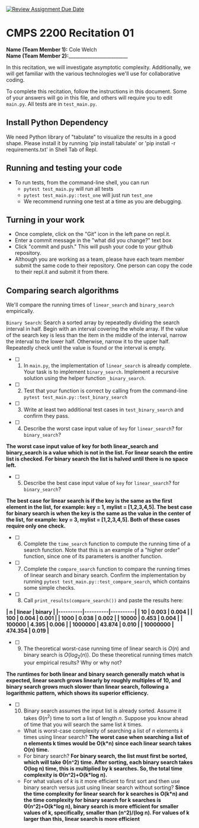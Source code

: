 [![Review Assignment Due Date](https://classroom.github.com/assets/deadline-readme-button-22041afd0340ce965d47ae6ef1cefeee28c7c493a6346c4f15d667ab976d596c.svg)](https://classroom.github.com/a/tqM-lrvp)
# CMPS 2200  Recitation 01

**Name (Team Member 1):** Cole Welch  
**Name (Team Member 2):**_________________________

In this recitation, we will investigate asymptotic complexity. Additionally, we will get familiar with the various technologies we'll use for collaborative coding.

To complete this recitation, follow the instructions in this document. Some of your answers will go in this file, and others will require you to edit `main.py`. All tests are in `test_main.py`.

## Install Python Dependency

We need Python library of "tabulate" to visualize the results in a good shape. Please install it by running 'pip install tabulate' or 'pip install -r requirements.txt' in Shell Tab of Repl.  

## Running and testing your code

- To run tests, from the command-line shell, you can run
  + `pytest test_main.py` will run all tests
  + `pytest test_main.py::test_one` will just run `test_one`
  + We recommend running one test at a time as you are debugging.

## Turning in your work

- Once complete, click on the "Git" icon in the left pane on repl.it.
- Enter a commit message in the "what did you change?" text box
- Click "commit and push." This will push your code to your github repository.
- Although you are working as a team, please have each team member submit the same code to their repository. One person can copy the code to their repl.it and submit it from there.

## Comparing search algorithms

We'll compare the running times of `linear_search` and `binary_search` empirically.

`Binary Search`: Search a sorted array by repeatedly dividing the search interval in half. Begin with an interval covering the whole array. If the value of the search key is less than the item in the middle of the interval, narrow the interval to the lower half. Otherwise, narrow it to the upper half. Repeatedly check until the value is found or the interval is empty.

- [ ] 1. In `main.py`, the implementation of `linear_search` is already complete. Your task is to implement `binary_search`. Implement a recursive solution using the helper function `_binary_search`. 

- [ ] 2. Test that your function is correct by calling from the command-line `pytest test_main.py::test_binary_search`

- [ ] 3. Write at least two additional test cases in `test_binary_search` and confirm they pass.

- [ ] 4. Describe the worst case input value of `key` for `linear_search`? for `binary_search`? 

**The worst case input value of key for both linear_search and binary_search is a value which is not in the list. For linear search the entire list is checked. For binary search the list is halved until there is no space left.**

- [ ] 5. Describe the best case input value of `key` for `linear_search`? for `binary_search`? 

**The best case for linear search is if the key is the same as the first element in the list, for example: key = 1, mylist = [1,2,3,4,5]. The best case for binary search is when the key is the same as the value in the center of the list, for example: key = 3, mylist = [1,2,3,4,5]. Both of these cases require only one check.**

- [ ] 6. Complete the `time_search` function to compute the running time of a search function. Note that this is an example of a "higher order" function, since one of its parameters is another function.

- [ ] 7. Complete the `compare_search` function to compare the running times of linear search and binary search. Confirm the implementation by running `pytest test_main.py::test_compare_search`, which contains some simple checks.

- [ ] 8. Call `print_results(compare_search())` and paste the results here:

**|        n |   linear |   binary |
|----------|----------|----------|
|       10 |    0.003 |    0.004 |
|      100 |    0.004 |    0.001 |
|     1000 |    0.038 |    0.002 |
|    10000 |    0.453 |    0.004 |
|   100000 |    4.395 |    0.006 |
|  1000000 |   43.874 |    0.010 |
| 10000000 |  474.354 |    0.019 |**

- [ ] 9. The theoretical worst-case running time of linear search is $O(n)$ and binary search is $O(log_2(n))$. Do these theoretical running times match your empirical results? Why or why not?

**The runtimes for both linear and binary search generally match what is expected, linear search grows linearly by roughly multiples of 10, and binary search grows much slower than linear search, following a logarithmic pattern, which shows its superior efficiency.**

- [ ] 10. Binary search assumes the input list is already sorted. Assume it takes $\Theta(n^2)$ time to sort a list of length $n$. Suppose you know ahead of time that you will search the same list $k$ times. 
  + What is worst-case complexity of searching a list of $n$ elements $k$ times using linear search? **The worst case when searching a list of n elements k times would be O(k\*n) since each linear search takes O(n) time.**
  + For binary search? **For binary search, the list must first be sorted, which will take Θ(n^2) time. After sorting, each binary search takes O(log n) time, this is multiplied by k searches. So, the total time complexity is Θ(n^2)+O(k\*log n).**
  + For what values of $k$ is it more efficient to first sort and then use binary search versus just using linear search without sorting? **Since the time complexity for linear search for k searches is O(k\*n) and the time complexity for binary search for k searches is Θ(n^2)+O(k\*log n), binary search is more efficient for smaller values of k, specifically, smaller than (n^2)/(log n). For values of k larger than this, linear search is more efficient**
